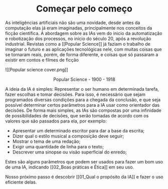 <center><h1>Começar pelo começo</h1></center>
As inteligências artificiais não são uma novidade, desde antes da computação elas já eram imaginadas, principalmente nos conceitos da ficção cientifica.
A abordagem sobre as IAs vem do inicio da automatização e robotização dos processos, no inicio do século 20, após a revolução industrial. Revistas como a [[Popular Science]] já faziam o trabalho de imaginar o futuro e as aplicações tecnológicas nele, com muitas coisas que se tornaram reais, porém, de forma diferente, e coisas que só passaram a existir em contos e filmes de ficção

![[Popular science cover.png]]
<center> Popular Science - 1900 - 1918 </center>

A ideia da IA é simples: Representar o ser humano em determinada tarefa, fazer escolhas e tomar decisões. Para isso, é necessário que sejam programados diversas condições para a chegada da conclusão, e que seja possível determinar certos parâmetros para a IA usar como orientador das decisões. De forma mais simples, as IAs são compostas por uma infinidade de possibilidades de decisões, que serão tomadas de acordo com os valores que são passados para ela, por exemplo:

* Apresentar um determinado escritor para dar a base da escrita;
* Dizer qual o estilo musical a composição deve seguir;
* Mostrar o tema de uma redação;
* Exigir uma quantidade de linha para o texto;
* Descrever uma sinopse ou visão superficial do enredo;

Estes são alguns parâmetros que podem ser usados para fazer um bom uso de uma IA, indicando [[02_Boas práticas e Ética]] em seu uso.

Nosso próximo passo é descobrir [[01_Qual o propósito da IA]] e fazer o uso eficiente delas. 